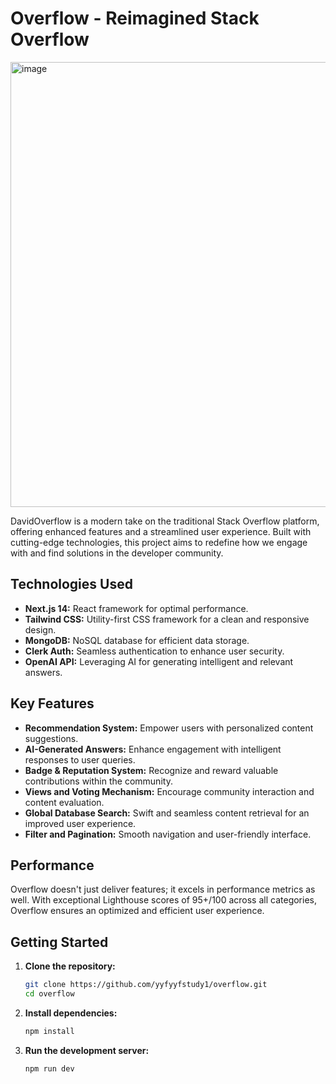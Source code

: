 
# Overflow - Reimagined Stack Overflow

<img width="1484" height="712" alt="image" src="https://github.com/user-attachments/assets/b476991f-8579-4050-9a54-f11c3e069250" />


DavidOverflow is a modern take on the traditional Stack Overflow platform, offering
enhanced features and a streamlined user experience. Built with cutting-edge
technologies, this project aims to redefine how we engage with and find
solutions in the developer community.

## Technologies Used

- **Next.js 14:** React framework for optimal performance.
- **Tailwind CSS:** Utility-first CSS framework for a clean and responsive
  design.
- **MongoDB:** NoSQL database for efficient data storage.
- **Clerk Auth:** Seamless authentication to enhance user security.
- **OpenAI API:** Leveraging AI for generating intelligent and relevant answers.

## Key Features

- **Recommendation System:** Empower users with personalized content
  suggestions.
- **AI-Generated Answers:** Enhance engagement with intelligent responses to
  user queries.
- **Badge & Reputation System:** Recognize and reward valuable contributions
  within the community.
- **Views and Voting Mechanism:** Encourage community interaction and content
  evaluation.
- **Global Database Search:** Swift and seamless content retrieval for an
  improved user experience.
- **Filter and Pagination:** Smooth navigation and user-friendly interface.

## Performance

Overflow doesn't just deliver features; it excels in performance metrics as
well. With exceptional Lighthouse scores of 95+/100 across all categories,
Overflow ensures an optimized and efficient user experience.

## Getting Started

1. **Clone the repository:**
   ```bash
   git clone https://github.com/yyfyyfstudy1/overflow.git
   cd overflow
   ```

2. **Install dependencies:**
   ```bash
   npm install
   ```

3. **Run the development server:**
   ```bash
   npm run dev
   ```

